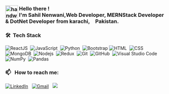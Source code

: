 ### <img alt="handwavegif" src="https://user-images.githubusercontent.com/39513876/112366216-8cfe7400-8cfe-11eb-8116-7d3dbae20e97.gif" width='40' align="left"/> Hello there !</br>I'm Sahil Nenwani,Web Developer, MERNStack Developer & DotNet Developer <b>from karachi,<img src="https://image.freepik.com/free-photo/flag-pakistan_1401-192.jpg" width="13"/> Pakistan.</b>



### 🛠 &nbsp;Tech Stack
![ReactJS](https://img.shields.io/badge/-React-45b8d8?style=flat-square&logo=react&logoColor=white)&nbsp;
![JavaScript](https://img.shields.io/badge/-JavaScript-05122A?style=flat&logo=javascript)&nbsp;
![Python](https://img.shields.io/badge/-Python-05122A?style=flat&logo=python)&nbsp;
![Bootstrap](https://img.shields.io/badge/-Bootstrap-05122A?style=flat&logo=bootstrap&logoColor=563D7C)
![HTML](https://img.shields.io/badge/-HTML-05122A?style=flat&logo=HTML5)&nbsp;
![CSS](https://img.shields.io/badge/-CSS-05122A?style=flat&logo=CSS3&logoColor=1572B6)&nbsp;
![MongoDB](https://img.shields.io/badge/-MongoDB-13aa52?style=flat-square&logo=mongodb&logoColor=white)&nbsp;
![Nodejs](https://img.shields.io/badge/-Nodejs-43853d?style=flat-square&logo=Node.js&logoColor=white)&nbsp;
![Redux](https://img.shields.io/badge/-Redux-764ABC?style=flat-square&logo=redux&logoColor=white)&nbsp;
![Git](https://img.shields.io/badge/-Git-05122A?style=flat&logo=git)&nbsp;
![GitHub](https://img.shields.io/badge/-GitHub-05122A?style=flat&logo=github)&nbsp;
![Visual Studio Code](https://img.shields.io/badge/-Visual%20Studio%20Code-05122A?style=flat&logo=visual-studio-code&logoColor=007ACC)&nbsp;
![NumPy](https://img.shields.io/badge/numpy%20-%23013243.svg?&style=flat&logo=numpy&logoColor=white)&nbsp;
![Pandas](https://img.shields.io/badge/pandas%20-%23150458.svg?&style=flat&logo=pandas&logoColor=white)&nbsp;
### 📫 &nbsp; How to reach me:

<a href="https://www.linkedin.com/in/sahil-nenwani/"><img alt="LinkedIn" src="https://img.shields.io/badge/linkedin%20-%230077B5.svg?&style=flat&logo=linkedin&logoColor=white" target="_blank"></a> &nbsp;
<a href="mailto:sk9941274@gmail.com"><img alt="Gmail" src="https://img.shields.io/badge/Gmail-D14836?style=flat&logo=gmail&logoColor=white" target="_blank"></a> &nbsp;
<a href="https://www.instagram.com/sahilnenwani/"><img src="https://img.shields.io/badge/sahilnenwani_-E4405F?style=flat&logo=Instagram&logoColor=white" target="_blank"></a> &nbsp;

